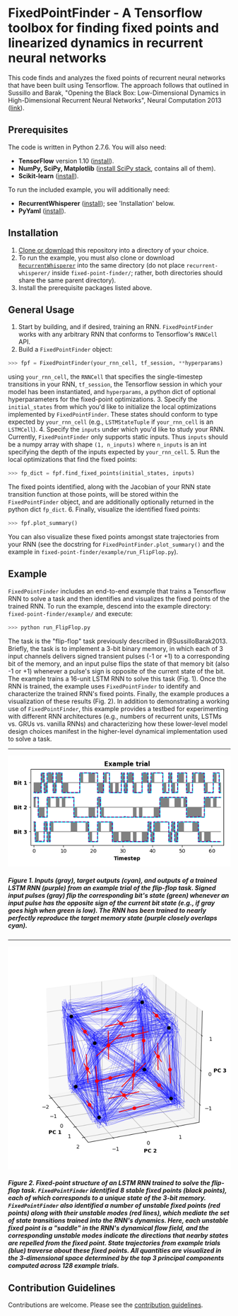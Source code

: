 # FixedPointFinder - A Tensorflow toolbox for finding fixed points and linearized dynamics in recurrent neural networks

This code finds and analyzes the fixed points of recurrent neural networks that have been built using Tensorflow. The approach follows that outlined in Sussillo and Barak, "Opening the Black Box: Low-Dimensional Dynamics in High-Dimensional Recurrent Neural Networks", Neural Computation 2013 ([link](https://doi.org/10.1162/NECO_a_00409)).


## Prerequisites

The code is written in Python 2.7.6. You will also need:

* **TensorFlow** version 1.10 ([install](https://www.tensorflow.org/install/)).
* **NumPy, SciPy, Matplotlib** ([install SciPy stack](https://www.scipy.org/install.html), contains all of them).
* **Scikit-learn** ([install](http://scikit-learn.org/)).

To run the included example, you will additionally need:
* **RecurrentWhisperer** ([install](https://github.com/mattgolub/recurrent-whisperer/)); see 'Installation' below.
* **PyYaml** ([install](https://pyyaml.org/)).

## Installation

1. [Clone or download](https://help.github.com/articles/cloning-a-repository/) this repository into a directory of your choice.
2. To run the example, you must also clone or download [```RecurrentWhisperer```](https://github.com/mattgolub/recurrent-whisperer/) into the same directory (do not place `recurrent-whisperer/` inside `fixed-point-finder/`; rather, both directories should share the same parent directory).
3. Install the prerequisite packages listed above.

## General Usage

1. Start by building, and if desired, training an RNN. ```FixedPointFinder``` works with any arbitrary RNN that conforms to Tensorflow's `RNNCell` API.
2. Build a ```FixedPointFinder``` object:
  ```python
  >>> fpf = FixedPointFinder(your_rnn_cell, tf_session, **hyperparams)
  ```
  using `your_rnn_cell`, the `RNNCell` that specifies the single-timestep transitions in your RNN, `tf_session`, the Tensorflow session in which your model has been instantiated, and `hyperparams`, a python dict of optional hyperparameters for the fixed-point optimizations.
3. Specify the `initial_states` from which you'd like to initialize the local optimizations implemented by ```FixedPointFinder```. These states should conform to type expected by `your_rnn_cell` (e.g., `LSTMStateTuple` if `your_rnn_cell` is an `LSTMCell`).
4. Specify the `inputs` under which you'd like to study your RNN. Currently, ```FixedPointFinder``` only supports static inputs. Thus `inputs` should be a numpy array with shape `(1, n_inputs)` where `n_inputs` is an int specifying the depth of the inputs expected by `your_rnn_cell`.
5. Run the local optimizations that find the fixed points:
```python
>>> fp_dict = fpf.find_fixed_points(initial_states, inputs)
```
The fixed points identified, along with the Jacobian of your RNN state transition function at those points, will be stored within the ```FixedPointFinder``` object, and are additionally optionally returned in the python dict `fp_dict`.
6. Finally, visualize the identified fixed points:
```python
>>> fpf.plot_summary()
```
You can also visualize these fixed points amongst state trajectories from your RNN (see the docstring for `FixedPointFinder.plot_summary()` and the example in `fixed-point-finder/example/run_FlipFlop.py`).

## Example

``FixedPointFinder`` includes an end-to-end example that trains a Tensorflow RNN to solve a task and then identifies and visualizes the fixed points of the trained RNN. To run the example, descend into the example directory: `fixed-point-finder/example/` and execute:

```bash
>>> python run_FlipFlop.py
```

The task is the "flip-flop" task previously described in @SussilloBarak2013. Briefly, the task is to implement a 3-bit binary memory, in which each of 3 input channels delivers signed transient pulses (-1 or +1) to a corresponding bit of the memory, and an input pulse flips the state of that memory bit (also -1 or +1) whenever a pulse's sign is opposite of the current state of the bit. The example trains a 16-unit LSTM RNN to solve this task (Fig. 1). Once the RNN is trained, the example uses ``FixedPointFinder`` to identify and characterize the trained RNN's fixed points. Finally, the example produces a visualization of these results (Fig. 2). In addition to demonstrating a working use of ``FixedPointFinder``, this example provides a testbed for experimenting with different RNN architectures (e.g., numbers of recurrent units, LSTMs vs. GRUs vs. vanilla RNNs) and characterizing how these lower-level model design choices manifest in the higher-level dynamical implementation used to solve a task.

---
![Figure 1](paper/task_example.png)

##### Figure 1. Inputs (gray), target outputs (cyan), and outputs of a trained LSTM RNN (purple) from an example trial of the flip-flop task. Signed input pulses (gray) flip the corresponding bit's state (green) whenever an input pulse has the opposite sign of the current bit state (e.g., if gray goes high when green is low). The RNN has been trained to nearly perfectly reproduce the target memory state (purple closely overlaps cyan).
---
![Figure 2](paper/fixed_points.png)

##### Figure 2. Fixed-point structure of an LSTM RNN trained to solve the flip-flop task. ``FixedPointFinder`` identified 8 stable fixed points (black points), each of which corresponds to a unique state of the 3-bit memory. ``FixedPointFinder`` also identified a number of unstable fixed points (red points) along with their unstable modes (red lines), which mediate the set of state transitions trained into the RNN's dynamics. Here, each unstable fixed point is a "saddle" in the RNN's dynamical flow field, and the corresponding unstable modes indicate the directions that nearby states are repelled from the fixed point. State trajectories from example trials (blue) traverse about these fixed points. All quantities are visualized in the 3-dimensional space determined by the top 3 principal components computed across 128 example trials.

## Contribution Guidelines

Contributions are welcome. Please see the [contribution guidelines](https://github.com/mattgolub/fixed-point-finder/blob/master/CONTRIBUTING.md).
